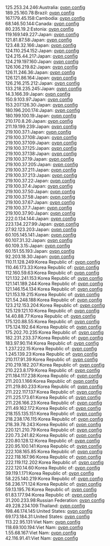 125.253.24.246:Australia: [ovpn config](vpn/125_253_24_246.ovpn)  
189.25.160.78:Brazil: [ovpn config](vpn/189_25_160_78.ovpn)  
167.179.45.158:Cambodia: [ovpn config](vpn/167_179_45_158.ovpn)  
68.146.50.144:Canada: [ovpn config](vpn/68_146_50_144.ovpn)  
80.235.19.2:Estonia: [ovpn config](vpn/80_235_19_2.ovpn)  
119.169.149.227:Japan: [ovpn config](vpn/119_169_149_227.ovpn)  
121.81.87.58:Japan: [ovpn config](vpn/121_81_87_58.ovpn)  
123.48.32.166:Japan: [ovpn config](vpn/123_48_32_166.ovpn)  
124.110.254.152:Japan: [ovpn config](vpn/124_110_254_152.ovpn)  
124.215.44.217:Japan: [ovpn config](vpn/124_215_44_217.ovpn)  
124.219.197.160:Japan: [ovpn config](vpn/124_219_197_160.ovpn)  
126.106.219.82:Japan: [ovpn config](vpn/126_106_219_82.ovpn)  
126.11.246.36:Japan: [ovpn config](vpn/126_11_246_36.ovpn)  
126.121.86.164:Japan: [ovpn config](vpn/126_121_86_164.ovpn)  
126.216.215.212:Japan: [ovpn config](vpn/126_216_215_212.ovpn)  
133.218.235.245:Japan: [ovpn config](vpn/133_218_235_245.ovpn)  
14.3.166.39:Japan: [ovpn config](vpn/14_3_166_39.ovpn)  
150.9.103.97:Japan: [ovpn config](vpn/150_9_103_97.ovpn)  
153.207.126.30:Japan: [ovpn config](vpn/153_207_126_30.ovpn)  
180.196.200.174:Japan: [ovpn config](vpn/180_196_200_174.ovpn)  
180.199.100.19:Japan: [ovpn config](vpn/180_199_100_19.ovpn)  
210.170.8.26:Japan: [ovpn config](vpn/210_170_8_26.ovpn)  
211.19.199.239:Japan: [ovpn config](vpn/211_19_199_239.ovpn)  
219.100.37.1:Japan: [ovpn config](vpn/219_100_37_1.ovpn)  
219.100.37.108:Japan: [ovpn config](vpn/219_100_37_108.ovpn)  
219.100.37.109:Japan: [ovpn config](vpn/219_100_37_109.ovpn)  
219.100.37.125:Japan: [ovpn config](vpn/219_100_37_125.ovpn)  
219.100.37.138:Japan: [ovpn config](vpn/219_100_37_138.ovpn)  
219.100.37.19:Japan: [ovpn config](vpn/219_100_37_19.ovpn)  
219.100.37.205:Japan: [ovpn config](vpn/219_100_37_205.ovpn)  
219.100.37.211:Japan: [ovpn config](vpn/219_100_37_211.ovpn)  
219.100.37.213:Japan: [ovpn config](vpn/219_100_37_213.ovpn)  
219.100.37.22:Japan: [ovpn config](vpn/219_100_37_22.ovpn)  
219.100.37.4:Japan: [ovpn config](vpn/219_100_37_4.ovpn)  
219.100.37.50:Japan: [ovpn config](vpn/219_100_37_50.ovpn)  
219.100.37.58:Japan: [ovpn config](vpn/219_100_37_58.ovpn)  
219.100.37.67:Japan: [ovpn config](vpn/219_100_37_67.ovpn)  
219.100.37.7:Japan: [ovpn config](vpn/219_100_37_7.ovpn)  
219.100.37.90:Japan: [ovpn config](vpn/219_100_37_90.ovpn)  
222.0.134.144:Japan: [ovpn config](vpn/222_0_134_144.ovpn)  
223.134.227.99:Japan: [ovpn config](vpn/223_134_227_99.ovpn)  
27.92.123.203:Japan: [ovpn config](vpn/27_92_123_203.ovpn)  
60.105.145.141:Japan: [ovpn config](vpn/60_105_145_141.ovpn)  
60.107.31.32:Japan: [ovpn config](vpn/60_107_31_32.ovpn)  
60.109.3.15:Japan: [ovpn config](vpn/60_109_3_15.ovpn)  
60.151.55.193:Japan: [ovpn config](vpn/60_151_55_193.ovpn)  
92.203.18.30:Japan: [ovpn config](vpn/92_203_18_30.ovpn)  
110.11.128.249:Korea Republic of: [ovpn config](vpn/110_11_128_249.ovpn)  
110.46.173.33:Korea Republic of: [ovpn config](vpn/110_46_173_33.ovpn)  
112.160.59.63:Korea Republic of: [ovpn config](vpn/112_160_59_63.ovpn)  
121.132.241.153:Korea Republic of: [ovpn config](vpn/121_132_241_153.ovpn)  
121.141.189.244:Korea Republic of: [ovpn config](vpn/121_141_189_244.ovpn)  
121.146.154.134:Korea Republic of: [ovpn config](vpn/121_146_154_134.ovpn)  
121.153.19.215:Korea Republic of: [ovpn config](vpn/121_153_19_215.ovpn)  
121.54.248.188:Korea Republic of: [ovpn config](vpn/121_54_248_188.ovpn)  
123.212.153.204:Korea Republic of: [ovpn config](vpn/123_212_153_204.ovpn)  
125.129.121.10:Korea Republic of: [ovpn config](vpn/125_129_121_10.ovpn)  
14.40.88.77:Korea Republic of: [ovpn config](vpn/14_40_88_77.ovpn)  
175.120.88.55:Korea Republic of: [ovpn config](vpn/175_120_88_55.ovpn)  
175.124.192.64:Korea Republic of: [ovpn config](vpn/175_124_192_64.ovpn)  
175.202.70.235:Korea Republic of: [ovpn config](vpn/175_202_70_235.ovpn)  
182.231.233.37:Korea Republic of: [ovpn config](vpn/182_231_233_37.ovpn)  
183.97.90.114:Korea Republic of: [ovpn config](vpn/183_97_90_114.ovpn)  
1.237.222.15:Korea Republic of: [ovpn config](vpn/1_237_222_15.ovpn)  
1.245.139.23:Korea Republic of: [ovpn config](vpn/1_245_139_23.ovpn)  
210.117.91.39:Korea Republic of: [ovpn config](vpn/210_117_91_39.ovpn)  
210.219.182.207:Korea Republic of: [ovpn config](vpn/210_219_182_207.ovpn)  
210.223.8.179:Korea Republic of: [ovpn config](vpn/210_223_8_179.ovpn)  
211.184.117.238:Korea Republic of: [ovpn config](vpn/211_184_117_238.ovpn)  
211.203.1.166:Korea Republic of: [ovpn config](vpn/211_203_1_166.ovpn)  
211.219.80.233:Korea Republic of: [ovpn config](vpn/211_219_80_233.ovpn)  
211.222.117.137:Korea Republic of: [ovpn config](vpn/211_222_117_137.ovpn)  
211.225.173.61:Korea Republic of: [ovpn config](vpn/211_225_173_61.ovpn)  
211.226.166.23:Korea Republic of: [ovpn config](vpn/211_226_166_23.ovpn)  
211.49.162.172:Korea Republic of: [ovpn config](vpn/211_49_162_172.ovpn)  
218.155.135.151:Korea Republic of: [ovpn config](vpn/218_155_135_151.ovpn)  
218.238.176.115:Korea Republic of: [ovpn config](vpn/218_238_176_115.ovpn)  
218.39.78.243:Korea Republic of: [ovpn config](vpn/218_39_78_243.ovpn)  
220.121.210.79:Korea Republic of: [ovpn config](vpn/220_121_210_79.ovpn)  
220.73.241.82:Korea Republic of: [ovpn config](vpn/220_73_241_82.ovpn)  
220.80.128.12:Korea Republic of: [ovpn config](vpn/220_80_128_12.ovpn)  
220.95.100.141:Korea Republic of: [ovpn config](vpn/220_95_100_141.ovpn)  
222.108.165.85:Korea Republic of: [ovpn config](vpn/222_108_165_85.ovpn)  
222.118.167.96:Korea Republic of: [ovpn config](vpn/222_118_167_96.ovpn)  
222.119.112.202:Korea Republic of: [ovpn config](vpn/222_119_112_202.ovpn)  
222.120.14.60:Korea Republic of: [ovpn config](vpn/222_120_14_60.ovpn)  
39.119.1.171:Korea Republic of: [ovpn config](vpn/39_119_1_171.ovpn)  
58.225.140.219:Korea Republic of: [ovpn config](vpn/58_225_140_219.ovpn)  
58.236.171.124:Korea Republic of: [ovpn config](vpn/58_236_171_124.ovpn)  
59.13.195.76:Korea Republic of: [ovpn config](vpn/59_13_195_76.ovpn)  
61.83.177.94:Korea Republic of: [ovpn config](vpn/61_83_177_94.ovpn)  
31.200.233.98:Russian Federation: [ovpn config](vpn/31_200_233_98.ovpn)  
49.228.234.109:Thailand: [ovpn config](vpn/49_228_234_109.ovpn)  
198.46.174.145:United States: [ovpn config](vpn/198_46_174_145.ovpn)  
69.173.184.31:United States: [ovpn config](vpn/69_173_184_31.ovpn)  
113.22.95.131:Viet Nam: [ovpn config](vpn/113_22_95_131.ovpn)  
118.69.100.194:Viet Nam: [ovpn config](vpn/118_69_100_194.ovpn)  
1.55.68.167:Viet Nam: [ovpn config](vpn/1_55_68_167.ovpn)  
42.116.91.41:Viet Nam: [ovpn config](vpn/42_116_91_41.ovpn)  

